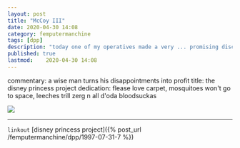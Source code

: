 ```yaml
---
layout: post
title: "McCoy III"
date: 2020-04-30 14:08
category: femputermanchine
tags: [dpp]
description: "today one of my operatives made a very ... promising discovery"
published: true
lastmod:	2020-04-30 14:08
---
```


commentary: a wise man turns his disappointments into profit
title: the disney princess project
dedication: flease love carpet, mosquitoes won't go to space, leeches trill zerg n all d'oda bloodsuckas

<img src="{{ site.url }}/assets/img/dpp-00.jpg" />

*****

`linkout`
[disney princess project]({% post_url /femputermanchine/dpp/1997-07-31-7 %})
